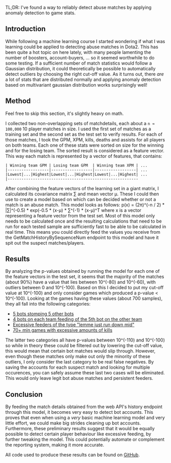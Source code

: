 TL;DR: I've found a way to reliably detect abuse matches by applying anomaly detection to game stats.

Introduction
-----
While following a machine learning course I started wondering if what I was learning could be applied
to detecting abuse matches in Dota2. This has been quite a hot topic on here lately, with many people 
lamenting the number of boosters, account-buyers, ... so it seemed worthwhile to do some testing.
If a sufficient number of match statistics would follow a Gaussian distribution, it could theoretically 
be possible to automatically detect outliers by choosing the right cut-off value. As it turns out, 
there *are* a lot of stats that are distributed normally and applying anomaly detection based on 
multivariant gaussian distribution works surprisingly well!

Method
-----
Feel free to skip this section, it's slightly heavy on math.

I collected two non-overlapping sets of matchdetails, each about a `n ≈ 100,000` 10 player matches in size. 
I used the first set of matches as a training set and the second set as the test set to verify results.
For each of those matches, I took the GPM, XPM, kills, deaths and assists for all players on both teams.
Each one of these stats were sorted on size for the winning and for the losing team. The sorted result is 
considered as a feature vector. This way each match is represented by a vector of features, that contains:
```
| Winning team GPM | Losing team GPM  | Winning team XPM | ...
|------------------|------------------|------------------| ...
|Lowest|...|Highest|Lowest|...|Highest|Lowest|...|Highest| ...
|---------------------------------------------------------

```
After combining the feature vectors of the learning set in a giant matrix, I calculated its covariance matrix 
∑ and mean vector μ. These I could then use to create a model based on which can be decided whether or not a match 
is an abuse match. This model looks as follows: p(x) = (2π)^(-n / 2) \* |∑|^(-0.5) \* exp(-0.5 \* (x-μ) \* ∑^(-1) * (x-μ)^T 
where x is a vector representing a feature vector from the test set. Most of this model only needs to be calculated
once and the resulting calculations that need to be run for each tested sample are sufficiently fast to be
able to be calculated in real time. This means you could directly feed the values you receive from the 
GetMatchHistoryBySequenceNum endpoint to this model and have it spit out the suspect matches/players.

Results
-----
By analyzing the p-values obtained by running the model for each one of the feature vectors in the test set, 
it seems that the majority of the matches (about 90%) have a value that lies between 10^(-80) and 10^(-60),
with outliers between 0 and 10^(-100). Based on this I decided to put my cut-off value at 10^(-100) and only
consider games which produced a p-value < 10^(-100). Looking at the games having these values (about 700 samples),
they all fall into the following categories:
* [5 bots stomping 5 other bots](https://www.opendota.com/matches/3043951952)
* [4 bots on each team feeding of the 5th bot on the other team](https://www.opendota.com/matches/3043885716)
* [Excessive feeders of the type "lemme just run down mid"](https://www.opendota.com/matches/3043900942)
* [70+ min games with excessive amounts of kills](https://www.opendota.com/matches/3043854548)
 
The latter two categories all have p-values between 10^(-110) and 10^(-100) so while in theory these could be
filtered out by lowering the cut-off value, this would mean that certain bot matches would slip through. However,
even though these matches only make out only the minority of these outliers, I only consider the last category
to be real false negatives. By saving the accounts for each suspect match and looking for multiple occurences,
you can safely assume these last two cases will be eliminated. This would only leave legit bot abuse matches
and persistent feeders. 

Conclusion
-----
By feeding the match details obtained from the web API's history endpoint through this model, it becomes very
easy to detect bot accounts. This proves that even when using a *very* basic machine learning model and very 
little effort, we could make big strides cleaning up bot accounts. Furthermore, these preliminary results suggest
that it would be equally possible to detect certain player behaviour like excessive feeding, by further tweaking
the model. This could potentially automate or complement the reporting system, making it more accurate.

All code used to produce these results can be found on [GitHub](https://github.com/Crazy-Duck/abuse-data).